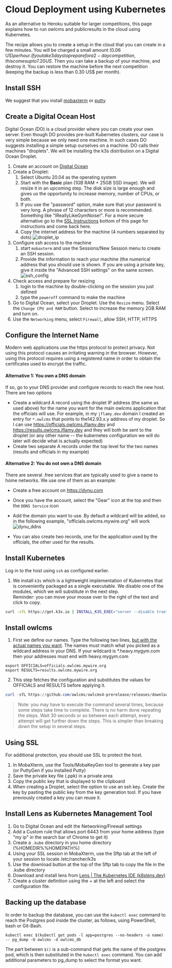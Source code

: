 

# Cloud Deployment using Kubernetes

As an alternative to Heroku suitable for larger competitions, this page explains how to run owlcms and publicresults in the cloud using Kubernetes.

The recipe allows you to create a setup in the cloud that you can create in a few minutes. You will be charged a small amount (0.06 US$) per hour.  If you take 3 days to prepare for a 2-day competition, this comes up to 7.20 US$.  Then you can take a backup of your machine, and destroy it. You can restore the machine before the next competition (keeping the backup is less than 0.30 US$ per month).

## Install SSH

We suggest that you install [mobaxterm](https://mobaxterm.mobatek.net/) or [putty](https://www.chiark.greenend.org.uk/~sgtatham/putty/latest.html)

## Create a Digital Ocean Host

Digital Ocean (DO) is a cloud provider where you can create your own server.  Even though DO provides pre-built Kubernetes clusters, our case is very simple because we only need one machine.  In such cases DO suggests installing a simple setup ourselves on a machine.  DO calls their machines "droplets".  We will be installing the k3s distribution on a Digital Ocean Droplet.

1. Create an account on [Digital Ocean](https://cloud.digitalocean.com/droplets)
2. Create a Droplet: 
    1. Select Ubuntu 20.04 as the operating system
    2. Start with the **Basic** plan (1GB RAM + 25GB SSD image).  We will resize it in an upcoming step. The disk size is large enough and gives us the opportunity to increase memory, number of CPUs, or both. 
    3. If you use the "password" option, make sure that your password is very long.  A phrase of 12 characters or more is recommended.  Something like "IReallyLikeGymNoise!". For a more secure alternative go to the [SSL Instructions](#using-ssl) bottom of this page for instructions and come back here.
    4. Copy the internet address for the machine (4 numbers separated by dots)
        ![droplet_ip](img/K3S/droplet_ip.png)
3. Configure ssh access to the machine
    1. start `mobaxterm` and use the Sessions/New Session menu to create an SSH session.
    2. Provide the information to reach your machine (the numerical address that you should use is shown.  If you are using a private key, give it inside the "Advanced SSH settings" on the same screen.![ssh_config](img/K3S/ssh_config.png)
4. Check access and prepare for resizing
    1. login to the machine by double-clicking on the session you just defined
    2. type the `poweroff` command to make the machine 
5. Go to Digital Ocean, select your Droplet.  Use the `Resize` menu.  Select the `Change CPU and RAM` button. Select to increase the memory 2GB RAM and turn on. 
6. Use the `Networking` menu,  select `Firewall`, allow SSH, HTTP, HTTPS

## Configure the Internet Name

Modern web applications use the https protocol to protect privacy.  Not using this protocol causes an irritating warning in the browser.  However, using this protocol requires using a registered name in order to obtain the certificates used to encrypt the traffic.

#### Alternative 1: You own a DNS domain

If so, go to your DNS provider and configure records to reach the new host. There are two options

- Create a wildcard A record using the droplet IP address (the same as used above) for the name you want for the main owlcms application that the officials will use.   For example, in my `jflamy.dev` domain I created an entry for `*.owlcms` that points to the142.93.x.y address of my droplet.
  So I can use https://officials.owlcms.jflamy.dev  and https://results.owlcms.jflamy.dev and they will both be sent to the droplet (or any other name -- the kubernetes configuration we will do later will decide what is actually expected)
- Create two separate A records under the top level for the two names (results and officials in my example)

#### Alternative 2: You do not own a DNS domain

There are several .free services that are typically used to give a name to home networks.  We use one of them as an example:

- Create a free account on https://dynu.com
- Once you have the account, select the "Gear" icon at the top and then the `DDNS Service` icon
- Add the domain you want to use.  By default a wildcard will be added, so in the following example, "officials.owlcms.mywire.org" will work
  ![dynu_ddns](img/K3S/dynu_ddns.png)

- You can also create two records, one for the application used by the officials, the other used for the results.

## Install Kubernetes

Log in to the host using `ssh` as configured earlier.

1. We install `k3s` which is a lightweight implementation of Kubernetes that is conveniently packaged as a single executable.    We disable one of the modules, which we will substitute in the next step.  
   Reminder: you can move your mouse over to  the right of the text and click to copy.

```bash
curl -sfL https://get.k3s.io | INSTALL_K3S_EXEC="server --disable traefik" sh 
```

## Install owlcms

1. First we define our names.  Type the following two lines, <u>but with the actual names you want</u>.  The names must match what you picked as a wildcard address in your DNS.  If your wildcard is *.heavy.mygym.com then your addresses must end with heavy.mygym.com

```
export OFFICIALS=officials.owlcms.mywire.org
export RESULTS=results.owlcms.mywire.org
```
2. This step fetches the configuration and substitutes the values for OFFICIALS and RESULTS before applying it.  

```powershell
curl -sfL https://github.com/owlcms/owlcms4-prerelease/releases/download/38.4.0-beta00/k3s_setup.yaml | envsubst | kubectl apply -f - 
```

> Note: you may have to execute the command several times, because some steps take time to complete.  There is no harm done repeating the steps.  Wait 30 seconds or so between each attempt, every attempt will get further down the steps.  This is simpler than breaking down the setup in several steps. 

## Using SSL

For additional protection, you should use SSL to protect the host.

1. In MobaXterm, use the Tools/MobaKeyGen tool to generate a key pair (or PuttyGen if you installed Putty)
2. Save the private key file (.ppk) in a private area
3. Copy the public key that is displayed to the clipboard
4. When creating a Droplet, select the option to use an ssh key.  Create the key by pasting the public key from the key generation tool.  If you have previously created a key you can reuse it.

## Install Lens as Kubernetes Management Tool

1. Go to Digital Ocean and edit the Networking/Firewall settings
2. Add a Custom rule that allows port 6443 from your home address (type "my ip" in the search bar of Chrome to get it)
3. Create a `.kube` directory in you home directory (%HOMEDIR%%HOMEPATH%)
4. Using your SSL session in MobaXterm, use the Sftp tab at the left of your session to locate /etc/rancher/k3s
5. Use the download button at the top of the Sftp tab to copy the file in the .kube directory
6. Download and install lens from [Lens | The Kubernetes IDE (k8slens.dev)](https://k8slens.dev/)
7. Create a cluster definition using the + at the left and select the configuration file.

## Backing up the database

In order to backup the database, you can use the `kubectl exec` command to reach the Postgres pod inside the cluster, as follows, using PowerShell, bash or Git-Bash.

```
kubectl exec $(kubectl get pods -l app=postgres --no-headers -o name) -- pg_dump -U owlcms -d owlcms_db
```

The part between `$()` is a sub-command that gets the name of the postgres pod, which is then substituted in the `kubectl exec` command.   You can add additional parameters to pg_dump to select the format you want.